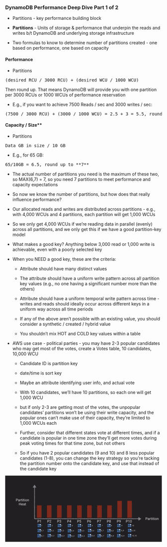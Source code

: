 ### DynamoDB Performance Deep Dive Part 1 of 2

* Partitions - key performance building block

* **Partitions** - Units of storage & performance that underpin the reads and writes b/t DynamoDB and underlying storage infrastructure

* Two formulas to know to determine number of partitions created - one based on performance, one based on capacity


#### Performance

* Partitions
<pre>
(desired RCU / 3000 RCU) + (desired WCU / 1000 WCU)
</pre>
Then round up.  That means DynamoDB will provide you with one partition per 3000 RCUs or 1000 WCUs of performance reservation

* E.g., if you want to achieve 7500 Reads / sec and 3000 writes / sec:

<pre>(7500 / 3000 RCU) + (3000 / 1000 WCU) = 2.5 + 3 = 5.5, round to **6**</pre>

#### Capacity / Size**

* Partitions 

<pre>Data GB in size / 10 GB</pre>

* E.g., for 65 GB:

<pre>65/10GB = 6.5, round up to **7**</pre>

* The actual number of partitions you need is the maximum of these two, so MAX(6,7) = 7, so you need 7 partitions to meet performance and capacity expectations

* So now we know the number of partitions, but how does that really influence performance?

* Our allocated reads and writes are distributed across partitions - e.g., with 4,000 WCUs and 4 partitions, each partition will get 1,000 WCUs

* So we only get 4,000 WCUs if we’re reading data in parallel (evenly) across all partitions, and we only get this if we have a good partition-key model

* What makes a good key?  Anything below 3,000 read or 1,000 write is achievable, even with a poorly selected key

* When you NEED a good key, these are the criteria:

    * Attribute should have many distinct values

    * The attribute should have a uniform write pattern across all partition key values (e.g., no one having a significant number more than the others)

    * Attribute should have a uniform temporal write pattern across time - writes and reads should ideally occur across different keys in a uniform way across all time periods

    * If any of the above aren’t possible with an existing value, you should consider a synthetic / created / hybrid value

    * You shouldn’t mix HOT and COLD key values within a table

* AWS use case - political parties - you may have 2-3 popular candidates who may get most of the votes, create a Votes table,  10 candidates, 10,000 WCU

    * Candidate ID is partition key

    * date/time is sort key

    * Maybe an attribute identifying user info, and actual vote

    * With 10 candidates, we’ll have 10 partitions, so each one will get 1,000 WCU

    * but if only 2-3 are getting most of the votes, the unpopular candidates’ partitions won’t be using their write capacity, and the popular ones can’t make use of their capacity, they’re limited to 1,000 WCUs each

    * Further, consider that different states vote at different times, and if a candidate is popular in one time zone they’ll get more votes during peak voting times for that time zone, but not others

    * So if you have 2 popular candidates (9 and 10) and 8 less popular candidates (1-8), you can change the key strategy so you’re tacking the partition number onto the candidate key, and use that instead of the candidate key

![image alt text](../images/domain2_2.png)
